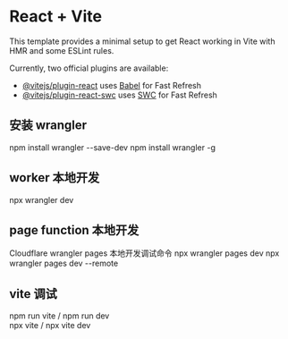 # React + Vite

This template provides a minimal setup to get React working in Vite with HMR and some ESLint rules.

Currently, two official plugins are available:

- [@vitejs/plugin-react](https://github.com/vitejs/vite-plugin-react/blob/main/packages/plugin-react/README.md) uses [Babel](https://babeljs.io/) for Fast Refresh
- [@vitejs/plugin-react-swc](https://github.com/vitejs/vite-plugin-react-swc) uses [SWC](https://swc.rs/) for Fast Refresh

## 安装 wrangler

npm install wrangler --save-dev
npm install wrangler -g

## worker 本地开发

npx wrangler dev

## page function 本地开发

Cloudflare wrangler pages 本地开发调试命令
npx wrangler pages dev
npx wrangler pages dev --remote

## vite 调试

npm run vite / npm run dev  
npx vite / npx vite dev
